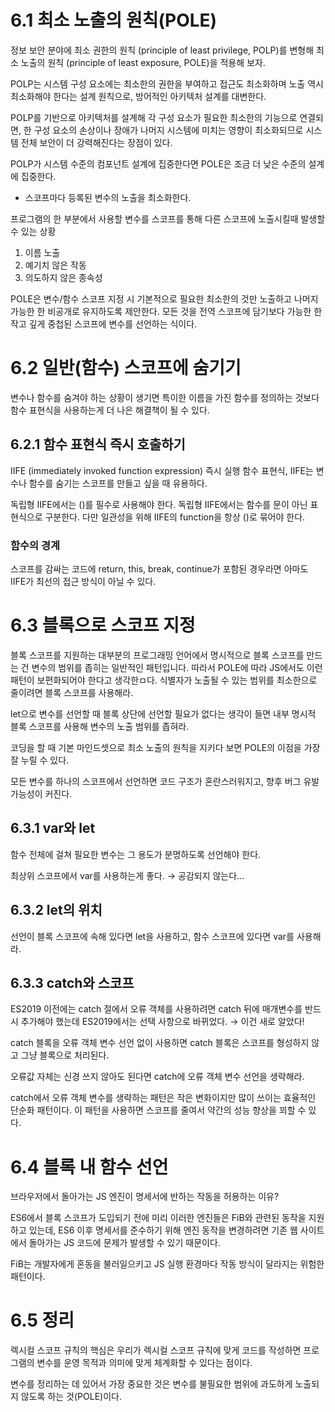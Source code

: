 # 6.1 최소 노출의 원칙(POLE)

정보 보안 분야에 최소 권한의 원칙 (principle of least privilege, POLP)를 변형해 최소 노출의 원칙 (principle of least exposure, POLE)을 적용해 보자.

POLP는 시스템 구성 요소에는 최소한의 권한을 부여하고 접근도 최소화하며 노출 역시 최소화해야 한다는 설계 원칙으로, 방어적인 아키텍처 설계를 대변한다.

POLP를 기반으로 아키텍처를 설계해 각 구성 요소가 필요한 최소한의 기능으로 연결되면, 한 구성 요소의 손상이나 장애가 나머지 시스템에 미치는 영향이 최소화되므로 시스템 전체 보안이 더 강력해진다는 장점이 있다.

POLP가 시스템 수준의 컴포넌트 설계에 집중한다면 POLE은 조금 더 낮은 수준의 설계에 집중한다.

- 스코프마다 등록된 변수의 노출을 최소화한다.

프로그램의 한 부분에서 사용할 변수를 스코프를 통해 다른 스코프에 노출시킬때 발생할 수 있는 상황

1. 이름 노출
2. 예기치 않은 작동
3. 의도하지 않은 종속성

POLE은 변수/함수 스코프 지정 시 기본적으로 필요한 최소한의 것만 노출하고 나머지 가능한 한 비공개로 유지하도록 제안한다. 모든 것을 전역 스코프에 담기보다 가능한 한 작고 깊게 중첩된 스코프에 변수를 선언하는 식이다.

# 6.2 일반(함수) 스코프에 숨기기

변수나 함수를 숨겨야 하는 상황이 생기면 특이한 이름을 가진 함수를 정의하는 것보다 함수 표현식을 사용하는게 더 나은 해결책이 될 수 있다.

## 6.2.1 함수 표현식 즉시 호출하기

IIFE (immediately invoked function expression) 즉시 실행 함수 표현식, IIFE는 변수나 함수를 숨기는 스코프를 만들고 싶을 때 유용하다.

독립형 IIFE에서는 ()를 필수로 사용해야 한다. 독립형 IIFE에서는 함수를 문이 아닌 표현식으로 구분한다. 다만 일관성을 위해 IIFE의 function을 항상 ()로 묶어야 한다.

### 함수의 경계

스코프를 감싸는 코드에 return, this, break, continue가 포함된 경우라면 아마도 IIFE가 최선의 접근 방식이 아닐 수 있다.

# 6.3 블록으로 스코프 지정

블록 스코프를 지원하는 대부분의 프로그래밍 언어에서 명시적으로 블록 스코프를 만드는 건 변수의 범위를 좁히는 일반적인 패턴입니다. 따라서 POLE에 따라 JS에서도 이런 패턴이 보편화되어야 한다고 생각한ㅁ다. 식별자가 노출될 수 있는 범위를 최소한으로 줄이려면 블록 스코프를 사용해라.

let으로 변수를 선언할 때 블록 상단에 선언할 필요가 없다는 생각이 들면 내부 명시적 블록 스코프를 사용해 변수의 노출 범위를 좁혀라.

코딩을 할 때 기본 마인드셋으로 최소 노출의 원칙을 지키다 보면 POLE의 이점을 가장 잘 누릴 수 있다.

모든 변수를 하나의 스코프에서 선언하면 코드 구조가 혼란스러워지고, 향후 버그 유발 가능성이 커진다.

## 6.3.1 var와 let

함수 전체에 걸쳐 필요한 변수는 그 용도가 분명하도록 선언해야 한다.

최상위 스코프에서 var를 사용하는게 좋다. → 공감되지 않는다…

## 6.3.2 let의 위치

선언이 블록 스코프에 속해 있다면 let을 사용하고, 함수 스코프에 있다면 var를 사용해라.

## 6.3.3 catch와 스코프

ES2019 이전에는 catch 절에서 오류 객체를 사용하려면 catch 뒤에 매개변수를 반드시 추가해야 했는데 ES2019에서는 선택 사항으로 바뀌었다. → 이건 새로 알았다!

catch 블록을 오류 객체 변수 선언 없이 사용하면 catch 블록은 스코프를 형성하지 않고 그냥 블록으로 처리된다.

오류값 자체는 신경 쓰지 않아도 된다면 catch에 오류 객체 변수 선언을 생략해라.

catch에서 오류 객체 변수를 생략하는 패턴은 작은 변화이지만 많이 쓰이는 효율적인 단순화 패턴이다. 이 패턴을 사용하면 스코프를 줄여서 약간의 성능 향상을 꾀할 수 있다.

# 6.4 블록 내 함수 선언

브라우저에서 돌아가는 JS 엔진이 명세서에 반하는 작동을 허용하는 이유?

ES6에서 블록 스코프가 도입되기 전에 미리 이러한 엔진들은 FiB와 관련된 동작을 지원하고 있는데, ES6 이후 명세서를 준수하기 위해 엔진 동작을 변경하려면 기존 웹 사이트에서 돌아가는 JS 코드에 문제가 발생할 수 있기 때문이다.

FiB는 개발자에게 혼동을 불러일으키고 JS 실행 환경마다 작동 방식이 달라지는 위험한 패턴이다.

# 6.5 정리

렉시컬 스코프 규칙의 핵심은 우리가 렉시컬 스코프 규칙에 맞게 코드를 작성하면 프로그램의 변수를 운영 목적과 의미에 맞게 체계화할 수 있다는 점이다.

변수를 정리하는 데 있어서 가장 중요한 것은 변수를 불필요한 범위에 과도하게 노출되지 않도록 하는 것(POLE)이다.
